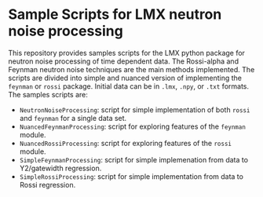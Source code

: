 # Sample Scripts for LMX neutron noise processing

This repository provides samples scripts for the LMX python package for neutron noise processing of time
dependent data. The Rossi-alpha and Feynman neutron noise techniques are the main methods implemented.
The scripts are divided into simple and nuanced version of implementing the ```feynman``` or ```rossi```
package. Initial data can be in ```.lmx```, ```.npy```, or ```.txt``` formats. The samples scripts are:

* ```NeutronNoiseProcessing```:   script for simple implementation of both ```rossi``` and ```feynman``` for a single data set.
* ```NuancedFeynmanProcessing```: script for exploring features of the ```feynman``` module.
* ```NuancedRossiProcessing```:   script for exploring features of the ```rossi``` module.
* ```SimpleFeynmanProcessing```:  script for simple implemenation from data to Y2/gatewidth regression.
* ```SimpleRossiProcessing```:    script for simple implementation from data to Rossi regression.